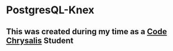 # PostgresQL-Knex
## This was created during my time as a [Code Chrysalis](https://codechrysalis.io) Student